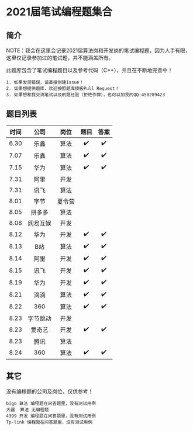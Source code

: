 # 2021届笔试编程题集合

## 简介

NOTE：我会在这里会记录2021届算法岗和开发岗的笔试编程题，因为人手有限，这里仅记录参加过的笔试题，并不能涵盖所有。

此题库包含了笔试编程题目以及参考代码（C++），并且在不断地完善中！

    1. 如果发现错误，请直接创建Issue！
    2. 如果想提供题库，欢迎按照题库模板Pull Request！
    3. 如果想和我交流笔试以及刷题经验（拒绝作弊），也可以加我的QQ:450289423

## 题目列表

|时间|公司|岗位|题目|答案
|:---:|:---:|:---:|:---:|:---:|
|6.30|乐鑫|算法|✔️|✔️
|7.07|乐鑫|算法|✔️|✔️
|7.15|华为|算法|✔️|✔️
|7.31|阿里|开发||
|7.31|讯飞|算法||
|8.01|字节|夏令营||
|8.05|拼多多|算法||
|8.08|网易互娱|开发||
|8.12|华为|开发|✔️|✔️
|8.13| B站|算法|✔️|✔️
|8.14|阿里|开发|✔️|✔️
|8.15|讯飞|开发|✔️|✔️
|8.19|华为|开发|✔️|✔️
|8.21|滴滴|算法|✔️|✔️
|8.22|360|算法|✔️|✔️
|8.23|字节跳动|开发||
|8.23|爱奇艺|开发|✔️|✔️
|8.23|腾讯|算法||
|8.24|360|算法|✔️|✔️


## 其它
没有编程题的公司及岗位，仅供参考！

    bigo 算法 编程题在问答题里，没有测试用例
    大疆  算法 无编程题
    4399 开发 编程题在问答题里，没有测试用例
    Tp-link 编程题在问答题里，没有测试用例
    
